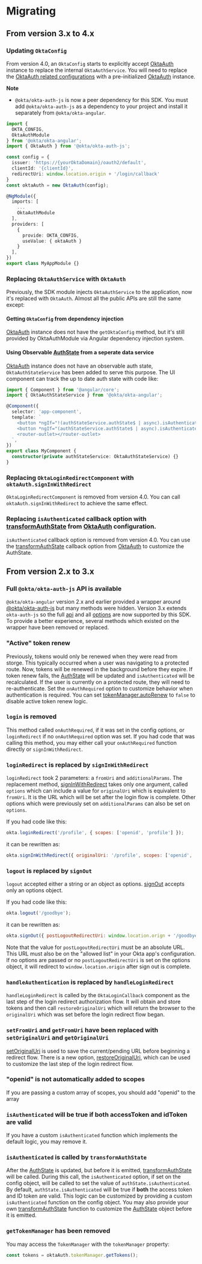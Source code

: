 [AuthState]: https://github.com/okta/okta-auth-js#authstatemanager
[transformAuthState]: https://github.com/okta/okta-auth-js/blob/master/README.md#transformauthstate
[OktaAuth]: https://github.com/okta/okta-auth-js

# Migrating

## From version 3.x to 4.x

### Updating `OktaConfig`

From version 4.0, an `OktaConfig` starts to explicitly accept [OktaAuth][] instance to replace the internal `OktaAuthService`. You will need to replace the [OktaAuth related configurations](https://github.com/okta/okta-auth-js#configuration-reference) with a pre-initialized [OktaAuth][] instance.

**Note**

- `@okta/okta-auth-js` is now a peer dependency for this SDK. You must add `@okta/okta-auth-js` as a dependency to your project and install it separately from `@okta/okta-angular`.

```typescript
import {
  OKTA_CONFIG,
  OktaAuthModule
} from '@okta/okta-angular';
import { OktaAuth } from '@okta/okta-auth-js';

const config = {
  issuer: 'https://{yourOktaDomain}/oauth2/default',
  clientId: '{clientId}',
  redirectUri: window.location.origin + '/login/callback'
}
const oktaAuth = new OktaAuth(config);

@NgModule({
  imports: [
    ...
    OktaAuthModule
  ],
  providers: [
    { 
      provide: OKTA_CONFIG, 
      useValue: { oktaAuth } 
    }
  ],
})
export class MyAppModule {}
```

### Replacing `OktaAuthService` with `OktaAuth`

Previously, the SDK module injects `OktaAuthService` to the application, now it's replaced with `OktaAuth`. Almost all the public APIs are still the same except:

#### Getting `OktaConfig` from dependency injection

[OktaAuth][] instance does not have the `getOktaConfig` method, but it's still provided by OktaAuthModule via Angular dependency injection system.

#### Using Observable [AuthState][] from a seperate data service

[OktaAuth][] instance does not have an observable auth state, `OktaAuthStateService` has been added to serve this purpose. The UI component can track the up to date auth state with code like:

```typescript
import { Component } from '@angular/core';
import { OktaAuthStateService } from '@okta/okta-angular';

@Component({
  selector: 'app-component',
  template: `
    <button *ngIf="!(authStateService.authState$ | async).isAuthenticated"">Login</button>
    <button *ngIf="(authStateService.authState$ | async).isAuthenticated">Logout</button>
    <router-outlet></router-outlet>
  `,
})
export class MyComponent {
  constructor(private authStateService: OktaAuthStateService) {}
}
```

### Replacing `OktaLoginRedirectComponent` with `oktaAuth.signInWithRedirect`

`OktaLoginRedirectComponent` is removed from version 4.0. You can call `oktaAuth.signInWithRedirect` to achieve the same effect.

### Replacing `isAuthenticated` callback option with [transformAuthState](https://github.com/okta/okta-auth-js#transformauthstate) from [OktaAuth][] configuration.

`isAuthenticated` callback option is removed from version 4.0. You can use the [transformAuthState](https://github.com/okta/okta-auth-js#transformauthstate) callback option from [OktaAuth][] to customize the AuthState.

## From version 2.x to 3.x

### Full `@okta/okta-auth-js` API is available

`@okta/okta-angular` version 2.x and earlier provided a wrapper around [@okta/okta-auth-js](https://github.com/okta/okta-auth-js) but many methods were hidden. Version 3.x extends `okta-auth-js` so the full [api](https://github.com/okta/okta-auth-js/blob/master/README.md#api-reference) and all [options](https://github.com/okta/okta-auth-js/blob/master/README.md#configuration-options) are now supported by this SDK. To provide a better experience, several methods which existed on the wrapper have been removed or replaced.

### "Active" token renew

Previously, tokens would only be renewed when they were read from storge. This typically occurred when a user was navigating to a protected route. Now, tokens will be renewed in the background before they expire. If token renew fails, the [AuthState][] will be updated and `isAuthenticated` will be recalculated. If the user is currently on a protected route, they will need to re-authenticate. Set the `onAuthRequired` option to customize behavior when authentication is required. You can set [tokenManager.autoRenew](https://github.com/okta/okta-auth-js/blob/master/README.md#autorenew) to `false` to disable active token renew logic.

### `login` is removed

This method called `onAuthRequired`, if it was set in the config options, or `loginRedirect` if no `onAuthRequired` option was set. If you had code that was calling this method, you may either call your `onAuthRequired` function directly or `signInWithRedirect`.

### `loginRedirect` is replaced by `signInWithRedirect`

`loginRedirect` took 2 parameters: a `fromUri` and `additionalParams`. The replacement method, [signInWithRedirect](https://github.com/okta/okta-auth-js/blob/master/README.md#signinwithredirectoptions) takes only one argument, called `options` which can include a value for `originalUri` which is equivalent to `fromUri`. It is the URL which will be set after the login flow is complete. Other options which were previously set on `additionalParams` can also be set on `options`.

If you had code like this:

```javascript
okta.loginRedirect('/profile', { scopes: ['openid', 'profile'] });
```

it can be rewritten as:

```javascript
okta.signInWithRedirect({ originalUri: '/profile', scopes: ['openid', 'profile'] });
```

### `logout` is replaced by `signOut`

`logout` accepted either a string or an object as options. [signOut](https://github.com/okta/okta-auth-js/blob/master/README.md#signout) accepts only an options object.

If you had code like this:

```javascript
okta.logout('/goodbye');
```

it can be rewritten as:

```javascript
okta.signOut({ postLogoutRedirectUri: window.location.orign + '/goodbye' });
```

Note that the value for `postLogoutRedirectUri` must be an absolute URL. This URL must also be on the "allowed list" in your Okta app's configuration. If no options are passed or no `postLogoutRedirectUri` is set on the options object, it will redirect to `window.location.origin` after sign out is complete.

### `handleAuthentication` is replaced by `handleLoginRedirect`

`handleLoginRedirect` is called by the `OktaLoginCallback` component as the last step of the login redirect authorization flow. It will obtain and store tokens and then call `restoreOriginalUri` which will return the browser to the `originalUri` which was set before the login redirect flow began.

### `setFromUri` and `getFromUri` have been replaced with `setOriginalUri` and `getOriginalUri`

[setOriginalUri](https://github.com/okta/okta-auth-js#setoriginaluriuri) is used to save the current/pending URL before beginning a redirect flow. There is a new option, [restoreOriginalUri](https://github.com/okta/okta-auth-js#restoreoriginaluri), which can be used to customize the last step of the login redirect flow.

### "openid" is not automatically added to scopes

If you are passing a custom array of scopes, you should add "openid" to the array

### `isAuthenticated` will be true if **both** accessToken **and** idToken are valid

If you have a custom `isAuthenticated` function which implements the default logic, you may remove it.

### `isAuthenticated` is called by `transformAuthState`

After the [AuthState][] is updated, but before it is emitted, [transformAuthState][] will be called. During this call, the `isAuthenticated` option, if set on the config object, will be called to set the value of `authState.isAuthenticated`. By default, `authState.isAuthenticated` will be true if **both** the access token and ID token are valid. This logic can be customized by providing a custom `isAuthenticated` function on the config object. You may also provide your own [transformAuthState][] function to customize the [AuthState][] object before it is emitted.

### `getTokenManager` has been removed

You may access the `TokenManager` with the `tokenManager` property:

```javascript
const tokens = oktaAuth.tokenManager.getTokens();
```
